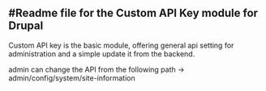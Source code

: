 #Readme file for the Custom API Key module for Drupal
---------------------------------------------

Custom API key is the basic module, offering general api setting 
for administration and a simple update it from the backend.

admin can change the API from the following path ->
admin/config/system/site-information
